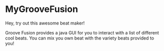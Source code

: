 # MyGrooveFusion
Hey, try out this awesome beat maker! 

Groove Fusion provides a java GUI for you to interact with a list of different cool beats. 
You can mix you own beat with the variety beats provided to you!
